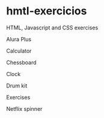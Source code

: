 # hmtl-exercicios

HTML, Javascript and CSS exercises

Alura Plus

Calculator

Chessboard

Clock

Drum kit

Exercises

Netflix spinner


